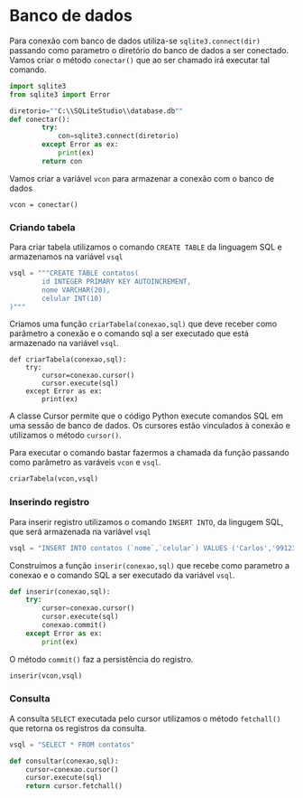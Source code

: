 # Banco de dados

Para conexão com banco de dados utiliza-se `sqlite3.connect(dir) ` passando como parametro o diretório do banco de dados a ser conectado. Vamos criar o método `conectar()` que ao ser chamado irá executar tal comando.
~~~py
import sqlite3
from sqlite3 import Error

diretorio=""C:\\SQLiteStudio\\database.db""
def conectar():
        try:
            con=sqlite3.connect(diretorio)
        except Error as ex:
            print(ex)
        return con

~~~
Vamos criar a variável `vcon` para armazenar a conexão com o banco de dados
~~~
vcon = conectar()
~~~
### Criando tabela
Para criar tabela utilizamos o comando  `CREATE TABLE` da linguagem SQL e armazenamos na variável `vsql`
~~~py
vsql = """CREATE TABLE contatos(
        id INTEGER PRIMARY KEY AUTOINCREMENT,
        nome VARCHAR(20),
        celular INT(10)
)"""
~~~
Criamos uma função `criarTabela(conexao,sql)` que deve receber como parâmetro a conexão e o comando sql a ser executado que está armazenado na variável `vsql`.
~~~
def criarTabela(conexao,sql):
    try:
        cursor=conexao.cursor()
        cursor.execute(sql)
    except Error as ex:
        print(ex)
~~~
A classe Cursor permite que o código Python execute comandos SQL em uma sessão de banco de dados. Os cursores estão vinculados à conexão e utilizamos o método `cursor()`.

Para executar o comando bastar fazermos a chamada da função passando como parâmetro as varáveis `vcon` e `vsql`.
~~~py
criarTabela(vcon,vsql)
~~~
### Inserindo registro 

Para inserir registro utilizamos o comando `INSERT INTO`, da lingugem SQL, que será armazenada na variável `vsql`
~~~py
vsql = "INSERT INTO contatos (`nome`,`celular`) VALUES ('Carlos','99123456')"
~~~
Construímos a função `inserir(conexao,sql)` que recebe como parametro a conexao e o comando SQL a ser executado da variável `vsql`.
~~~py
def inserir(conexao,sql):
    try:
        cursor=conexao.cursor()
        cursor.execute(sql)
        conexao.commit()
    except Error as ex:
        print(ex)
~~~
O método `commit()` faz a persistência do registro.
~~~py
inserir(vcon,vsql)
~~~

### Consulta

A consulta `SELECT` executada pelo cursor utilizamos o método `fetchall()` que retorna os registros da consulta.

~~~py
vsql = "SELECT * FROM contatos"

def consultar(conexao,sql):
    cursor=conexao.cursor()
    cursor.execute(sql)
    return cursor.fetchall()
~~~
